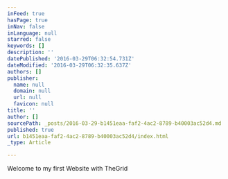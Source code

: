 ```yaml
---
inFeed: true
hasPage: true
inNav: false
inLanguage: null
starred: false
keywords: []
description: ''
datePublished: '2016-03-29T06:32:54.731Z'
dateModified: '2016-03-29T06:32:35.637Z'
authors: []
publisher:
  name: null
  domain: null
  url: null
  favicon: null
title: ''
author: []
sourcePath: _posts/2016-03-29-b1451eaa-faf2-4ac2-8789-b40003ac52d4.md
published: true
url: b1451eaa-faf2-4ac2-8789-b40003ac52d4/index.html
_type: Article

---
```

Welcome to my first Website with TheGrid